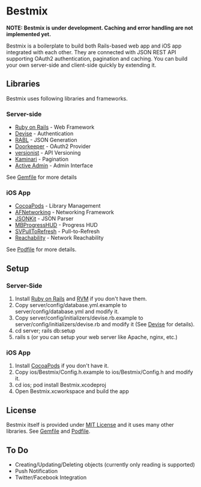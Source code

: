 Bestmix
=======

__NOTE: Bestmix is under development. Caching and error handling are not implemented yet.__

Bestmix is a boilerplate to build both Rails-based web app and iOS app integrated with each other.
They are connected with JSON REST API supporting OAuth2 authentication, pagination and caching.
You can build your own server-side and client-side quickly by extending it.

Libraries
---------

Bestmix uses following libraries and frameworks.

### Server-side

* [Ruby on Rails](http://rubyonrails.org/ ) - Web Framework
* [Devise](https://github.com/plataformatec/devise ) - Authentication
* [RABL](https://github.com/nesquena/rabl ) - JSON Generation
* [Doorkeeper](https://github.com/applicake/doorkeeper ) - OAuth2 Provider
* [versionist](https://github.com/bploetz/versionist ) - API Versioning
* [Kaminari](https://github.com/amatsuda/kaminari ) - Pagination
* [Active Admin](http://activeadmin.info/) - Admin Interface

See [Gemfile](http://github.com/yatsu/bestmix/blob/master/server/Gemfile ) for more details

### iOS App

* [CocoaPods](http://cocoapods.org/ ) - Library Management
* [AFNetworking](https://github.com/AFNetworking/AFNetworking ) - Networking Framework
* [JSONKit](https://github.com/johnezang/JSONKit ) - JSON Parser
* [MBProgressHUD](https://github.com/jdg/MBProgressHUD ) - Progress HUD
* [SVPullToRefresh](https://github.com/samvermette/SVPullToRefresh ) - Pull-to-Refresh
* [Reachability](https://github.com/tonymillion/Reachability ) - Network Reachability

See [Podfile](http://github.com/yatsu/bestmix/blob/master/ios/Podfile ) for more details.

Setup
-----

### Server-Side

1. Install [Ruby on Rails](http://rubyonrails.org/ ) and [RVM](https://rvm.io/ ) if you don't have them.
2. Copy server/config/database.yml.example to server/config/database.yml and modify it.
3. Copy server/config/initializers/devise.rb.example to server/config/initializers/devise.rb and modify it (See [Devise](https://github.com/plataformatec/devise ) for details).
4. cd server; rails db:setup
5. rails s (or you can setup your web server like Apache, nginx, etc.)

### iOS App

1. Install [CocoaPods](http://cocoapods.org/ ) if you don't have it.
2. Copy ios/Bestmix/Config.h.example to ios/Bestmix/Config.h and modify it.
3. cd ios; pod install Bestmix.xcodeproj
4. Open Bestmix.xcworkspace and build the app

License
-------

Bestmix itself is provided under
[MIT License](http://github.com/yatsu/bestmix/blob/master/LICENSE.txt )
and it uses many other libraries.
See [Gemfile](http://github.com/yatsu/bestmix/blob/master/server/Gemfile ) and
[Podfile](http://github.com/yatsu/bestmix/blob/master/ios/Podfile ).

To Do
-----

* Creating/Updating/Deleting objects (currently only reading is supported)
* Push Notification
* Twitter/Facebook Integration
